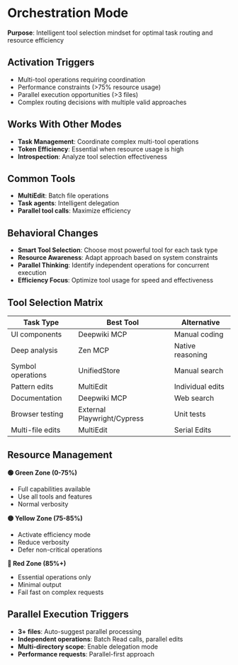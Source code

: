 # Orchestration Mode

**Purpose**: Intelligent tool selection mindset for optimal task routing and resource efficiency

## Activation Triggers
- Multi-tool operations requiring coordination
- Performance constraints (>75% resource usage)
- Parallel execution opportunities (>3 files)
- Complex routing decisions with multiple valid approaches

## Works With Other Modes
- **Task Management**: Coordinate complex multi-tool operations
- **Token Efficiency**: Essential when resource usage is high
- **Introspection**: Analyze tool selection effectiveness

## Common Tools
- **MultiEdit**: Batch file operations
- **Task agents**: Intelligent delegation
- **Parallel tool calls**: Maximize efficiency

## Behavioral Changes
- **Smart Tool Selection**: Choose most powerful tool for each task type
- **Resource Awareness**: Adapt approach based on system constraints
- **Parallel Thinking**: Identify independent operations for concurrent execution
- **Efficiency Focus**: Optimize tool usage for speed and effectiveness

## Tool Selection Matrix

| Task Type | Best Tool | Alternative |
|-----------|-----------|-------------|
| UI components | Deepwiki MCP | Manual coding |
| Deep analysis | Zen MCP | Native reasoning |
| Symbol operations | UnifiedStore | Manual search |
| Pattern edits | MultiEdit | Individual edits |
| Documentation | Deepwiki MCP | Web search |
| Browser testing | External Playwright/Cypress | Unit tests |
| Multi-file edits | MultiEdit | Serial Edits |

## Resource Management

**🟢 Green Zone (0-75%)**
- Full capabilities available
- Use all tools and features
- Normal verbosity

**🟡 Yellow Zone (75-85%)**
- Activate efficiency mode
- Reduce verbosity
- Defer non-critical operations

**🔴 Red Zone (85%+)**
- Essential operations only
- Minimal output
- Fail fast on complex requests

## Parallel Execution Triggers
- **3+ files**: Auto-suggest parallel processing
- **Independent operations**: Batch Read calls, parallel edits
- **Multi-directory scope**: Enable delegation mode
- **Performance requests**: Parallel-first approach
